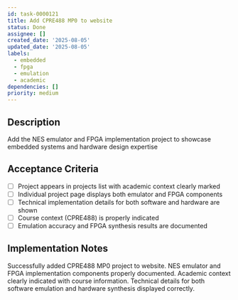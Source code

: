 ```yaml
---
id: task-0000121
title: Add CPRE488 MP0 to website
status: Done
assignee: []
created_date: '2025-08-05'
updated_date: '2025-08-05'
labels:
  - embedded
  - fpga
  - emulation
  - academic
dependencies: []
priority: medium
---
```


## Description

Add the NES emulator and FPGA implementation project to showcase embedded systems and hardware design expertise

## Acceptance Criteria

- [ ] Project appears in projects list with academic context clearly marked
- [ ] Individual project page displays both emulator and FPGA components
- [ ] Technical implementation details for both software and hardware are shown
- [ ] Course context (CPRE488) is properly indicated
- [ ] Emulation accuracy and FPGA synthesis results are documented

## Implementation Notes

Successfully added CPRE488 MP0 project to website. NES emulator and FPGA implementation components properly documented. Academic context clearly indicated with course information. Technical details for both software emulation and hardware synthesis displayed correctly.
